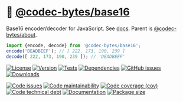 :fax:
[@codec-bytes/base16](https://codec-bytes.github.io/base16)
==

Base16 encoder/decoder for JavaScript.
See [docs](https://codec-bytes.github.io/base16/index.html).
Parent is [@codec-bytes/about](https://github.com/codec-bytes/about).

```js
import {encode, decode} from '@codec-bytes/base16';
encode('DEADBEEF'); // [ 222, 173, 190, 239 ]
decode([ 222, 173, 190, 239 ]); // 'DEADBEEF'
```

[![License](https://img.shields.io/github/license/codec-bytes/base16.svg)](https://raw.githubusercontent.com/codec-bytes/base16/main/LICENSE)
[![Version](https://img.shields.io/npm/v/@codec-bytes/base16.svg)](https://www.npmjs.org/package/@codec-bytes/base16)
[![Tests](https://img.shields.io/github/workflow/status/codec-bytes/base16/ci?event=push&label=tests)](https://github.com/codec-bytes/base16/actions/workflows/ci.yml?query=branch:main)
[![Dependencies](https://img.shields.io/librariesio/github/codec-bytes/base16.svg)](https://github.com/codec-bytes/base16/network/dependencies)
[![GitHub issues](https://img.shields.io/github/issues/codec-bytes/base16.svg)](https://github.com/codec-bytes/base16/issues)
[![Downloads](https://img.shields.io/npm/dm/@codec-bytes/base16.svg)](https://www.npmjs.org/package/@codec-bytes/base16)

[![Code issues](https://img.shields.io/codeclimate/issues/codec-bytes/base16.svg)](https://codeclimate.com/github/codec-bytes/base16/issues)
[![Code maintainability](https://img.shields.io/codeclimate/maintainability/codec-bytes/base16.svg)](https://codeclimate.com/github/codec-bytes/base16/trends/churn)
[![Code coverage (cov)](https://img.shields.io/codecov/c/gh/codec-bytes/base16/main.svg)](https://codecov.io/gh/codec-bytes/base16)
[![Code technical debt](https://img.shields.io/codeclimate/tech-debt/codec-bytes/base16.svg)](https://codeclimate.com/github/codec-bytes/base16/trends/technical_debt)
[![Documentation](https://codec-bytes.github.io/base16/badge.svg)](https://codec-bytes.github.io/base16/source.html)
[![Package size](https://img.shields.io/bundlephobia/minzip/@codec-bytes/base16)](https://bundlephobia.com/result?p=@codec-bytes/base16)
